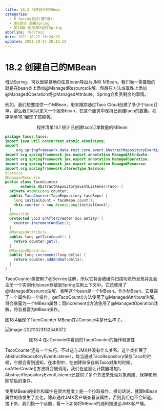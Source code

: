 ```yaml
---
title: 18.2 创建自己的MBean
categories:
  - 6 Spring实战(第5版)
  - 第5部分 部署Spring
  - 第18章 使用JMX监控Spring
abbrlink: 76d7fa2c
date: 2021-10-22 16:24:28
updated: 2021-10-23 20:15:12
---
```

# 18.2 创建自己的MBean

借助Spring，可以很容易地将任意bean导出为JMX MBean。我们唯一需要做的就是在bean类上添加@ManagedResource注解，然后在方法或属性上添加@ManagedOperation或@ManagedAttribute。Spring会负责剩余的事情。

例如，我们想要提供一个MBean，用来跟踪通过Taco Cloud创建了多少个taco订单，那么我们可以定义一个服务bean，在这个服务中保持已创建taco的数量。程序清单18.1展现了该服务。

<center>程序清单18.1 统计已创建taco订单数量的MBean</center>

```java
package tacos.tacos;
import java.util.concurrent.atomic.AtomicLong;
import
     org.springframework.data.rest.core.event.AbstractRepositoryEventListener;
import org.springframework.jmx.export.annotation.ManagedAttribute;
import org.springframework.jmx.export.annotation.ManagedOperation;
import org.springframework.jmx.export.annotation.ManagedResource;
import org.springframework.stereotype.Service;
@Service
@ManagedResource
public class TacoCounter
       extends AbstractRepositoryEventListener<Taco> {
  private AtomicLong counter;
  public TacoCounter(TacoRepository tacoRepo) {
    long initialCount = tacoRepo.count();
    this.counter = new AtomicLong(initialCount);
  }
  @Override
  protected void onAfterCreate(Taco entity) {
    counter.incrementAndGet();
  }
  @ManagedAttribute
  public long getTacoCount() {
    return counter.get();
  }
  @ManagedOperation
  public long increment(long delta) {
    return counter.addAndGet(delta);
  }
}
```

TacoCounter类使用了@Service注解，所以它将会被组件扫描功能所发现并且会注册一个实例作为bean存放到Spring应用上下文中。它还使用了@ManagedResource注解，表明这个bean是一个MBean。作为MBean，它暴露了一个属性和一个操作。getTacoCount()方法使用了@ManagedAttribute注解，将会暴露为一个MBean属性；而increment()方法使用了@ManagedOperation注解，将会暴露为MBean操作。

图18.4展现了TacoCounter MBean在JConsole中是什么样子。

![image-20211023132546372](https://gitee.com/XiaoLan223/images/raw/master/Blog/Sum/20211023132554.png)

<center>图18.4 在JConsole中看到的TacoCounter的操作和属性</center>

TacoCounter还有一个技巧，不过这与JMX并没有什么关系。这个类扩展了AbstractRepositoryEventListener，每当通过TacoRepository保存Taco的时候，它都会得到通知。在本例中，在创建和保存新Taco对象的时候，onAfterCreate()方法将会被调用，我们在这里让计数器增加1。AbstractRepositoryEventListener还提供了多个方法来处理对象创建、保存和删除前后的事件。

使用MBean的操作和属性在很大程度上是一个拉取操作。换句话说，就算MBean属性的值发生了变化，除非通过JMX客户端查看该属性，否则我们也不会知道。接下来，我们换一个话题，看一下如何将MBean的通知推送至JMX客户端。

